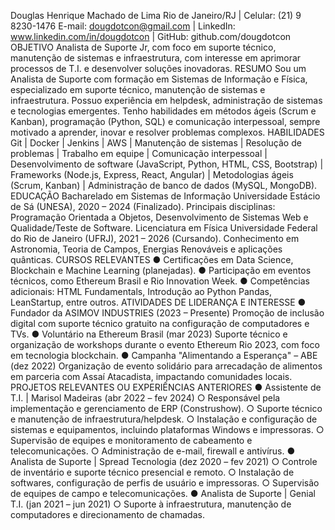 Douglas Henrique Machado de Lima
Rio de Janeiro/RJ | Celular: (21) 9 8230-1476
E-mail: dougdotcon@gmail.com | LinkedIn: www.linkedin.com/in/dougdotcon |
GitHub: github.com/dougdotcon
OBJETIVO
Analista de Suporte Jr, com foco em suporte técnico, manutenção de sistemas e
infraestrutura, com interesse em aprimorar processos de T.I. e desenvolver soluções
inovadoras.
RESUMO
Sou um Analista de Suporte com formação em Sistemas de Informação e Física,
especializado em suporte técnico, manutenção de sistemas e infraestrutura. Possuo
experiência em helpdesk, administração de sistemas e tecnologias emergentes. Tenho
habilidades em métodos ágeis (Scrum e Kanban), programação (Python, SQL) e
comunicação interpessoal, sempre motivado a aprender, inovar e resolver problemas
complexos.
HABILIDADES
Git | Docker | Jenkins | AWS | Manutenção de sistemas | Resolução de problemas |
Trabalho em equipe | Comunicação interpessoal | Desenvolvimento de software
(JavaScript, Python, HTML, CSS, Bootstrap) | Frameworks (Node.js, Express, React,
Angular) | Metodologias ágeis (Scrum, Kanban) | Administração de banco de dados
(MySQL, MongoDB).
EDUCAÇÃO
Bacharelado em Sistemas de Informação
Universidade Estácio de Sá (UNESA), 2020 – 2024 (Finalizado).
Principais disciplinas: Programação Orientada a Objetos, Desenvolvimento de Sistemas
Web e Qualidade/Teste de Software.
Licenciatura em Física
Universidade Federal do Rio de Janeiro (UFRJ), 2021 – 2026 (Cursando).
Conhecimento em Astronomia, Teoria de Campos, Energias Renováveis e aplicações
quânticas.
CURSOS RELEVANTES
● Certificações em Data Science, Blockchain e Machine Learning (planejadas).
● Participação em eventos técnicos, como Ethereum Brasil e Rio Innovation Week.
● Competências adicionais: HTML Fundamentals, Introdução ao Python Pandas,
LeanStartup, entre outros.
ATIVIDADES DE LIDERANÇA E INTERESSE
● Fundador da ASIMOV INDUSTRIES (2023 – Presente)
Promoção de inclusão digital com suporte técnico gratuito na configuração de
computadores e TVs.
● Voluntário na Ethereum Brasil (mar 2023)
Suporte técnico e organização de workshops durante o evento Ethereum Rio
2023, com foco em tecnologia blockchain.
● Campanha "Alimentando a Esperança" – ABE (dez 2022)
Organização de evento solidário para arrecadação de alimentos em parceria
com Assaí Atacadista, impactando comunidades locais.
PROJETOS RELEVANTES OU EXPERIÊNCIAS ANTERIORES
● Assistente de T.I. | Marisol Madeiras (abr 2022 – fev 2024)
○ Responsável pela implementação e gerenciamento de ERP (Construshow).
○ Suporte técnico e manutenção de infraestrutura/helpdesk.
○ Instalação e configuração de sistemas e equipamentos, incluindo
plataformas Windows e impressoras.
○ Supervisão de equipes e monitoramento de cabeamento e
telecomunicações.
○ Administração de e-mail, firewall e antivírus.
● Analista de Suporte | Spread Tecnologia (dez 2020 – fev 2021)
○ Controle de inventário e suporte técnico presencial e remoto.
○ Instalação de softwares, configuração de perfis de usuário e impressoras.
○ Supervisão de equipes de campo e telecomunicações.
● Analista de Suporte | Genial T.I. (jan 2021 – jun 2021)
○ Suporte à infraestrutura, manutenção de computadores e direcionamento
de chamadas.